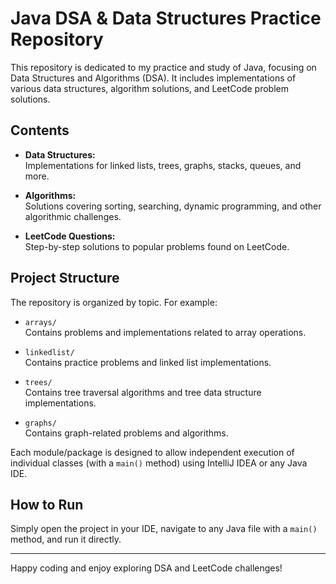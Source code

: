 # Java DSA & Data Structures Practice Repository

This repository is dedicated to my practice and study of Java, focusing on Data Structures and Algorithms (DSA). It includes implementations of various data structures, algorithm solutions, and LeetCode problem solutions.

## Contents

- **Data Structures:**  
  Implementations for linked lists, trees, graphs, stacks, queues, and more.
  
- **Algorithms:**  
  Solutions covering sorting, searching, dynamic programming, and other algorithmic challenges.
  
- **LeetCode Questions:**  
  Step-by-step solutions to popular problems found on LeetCode.

## Project Structure

The repository is organized by topic. For example:

- `arrays/`  
  Contains problems and implementations related to array operations.
  
- `linkedlist/`  
  Contains practice problems and linked list implementations.
  
- `trees/`  
  Contains tree traversal algorithms and tree data structure implementations.
  
- `graphs/`  
  Contains graph-related problems and algorithms.

Each module/package is designed to allow independent execution of individual classes (with a `main()` method) using IntelliJ IDEA or any Java IDE.

## How to Run

Simply open the project in your IDE, navigate to any Java file with a `main()` method, and run it directly.

---

Happy coding and enjoy exploring DSA and LeetCode challenges!
